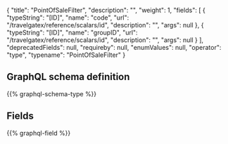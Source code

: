 {
  "title": "PointOfSaleFilter",
  "description": "",
  "weight": 1,
  "fields": [
    {
      "typeString": "[ID]",
      "name": "code",
      "url": "/travelgatex/reference/scalars/id",
      "description": "",
      "args": null
    },
    {
      "typeString": "[ID]",
      "name": "groupID",
      "url": "/travelgatex/reference/scalars/id",
      "description": "",
      "args": null
    }
  ],
  "deprecatedFields": null,
  "requireby": null,
  "enumValues": null,
  "operator": "type",
  "typename": "PointOfSaleFilter"
}
## GraphQL schema definition

{{% graphql-schema-type %}}

## Fields

{{% graphql-field %}}
